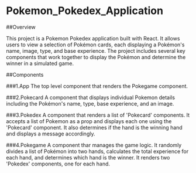 # Pokemon_Pokedex_Application

##Overview

This project is a Pokemon Pokedex application built with React. It allows users to view a selection of Pokémon cards, each displaying a Pokémon's name, image, type, and base experience. The project includes several key components that work together to display the Pokémon and determine the winner in a simulated game.

##Components

###1.App
The top level component that renders the Pokegame component.

###2.Pokecard
A component that displays individual Pokemon details including the Pokémon's name, type, base experience, and an image.

###3.Pokedex
A component that renders a list of 'Pokecard' components. It accepts a list of Pokemon as a prop and displays each one using the 'Pokecard' component. It also determines if the hand is the winning hand and displays a message accordingly.

###4.Pokegame
A component thar manages the game logic. It randomly divides a list of Pokémon into two hands, calculates the total experience for each hand, and determines which hand is the winner. It renders two 'Pokedex' components, one for each hand.
